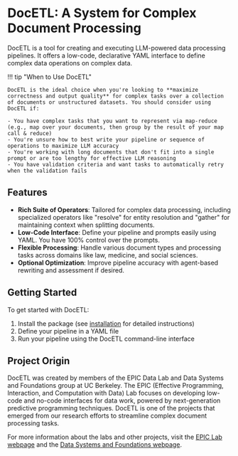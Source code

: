 # DocETL: A System for Complex Document Processing

DocETL is a tool for creating and executing LLM-powered data processing pipelines. It offers a low-code, declarative YAML interface to define complex data operations on complex data.

!!! tip "When to Use DocETL"

    DocETL is the ideal choice when you're looking to **maximize correctness and output quality** for complex tasks over a collection of documents or unstructured datasets. You should consider using DocETL if:

    - You have complex tasks that you want to represent via map-reduce (e.g., map over your documents, then group by the result of your map call & reduce)
    - You're unsure how to best write your pipeline or sequence of operations to maximize LLM accuracy
    - You're working with long documents that don't fit into a single prompt or are too lengthy for effective LLM reasoning
    - You have validation criteria and want tasks to automatically retry when the validation fails

## Features

- **Rich Suite of Operators**: Tailored for complex data processing, including specialized operators like "resolve" for entity resolution and "gather" for maintaining context when splitting documents.
- **Low-Code Interface**: Define your pipeline and prompts easily using YAML. You have 100% control over the prompts.
- **Flexible Processing**: Handle various document types and processing tasks across domains like law, medicine, and social sciences.
- **Optional Optimization**: Improve pipeline accuracy with agent-based rewriting and assessment if desired.

## Getting Started

To get started with DocETL:

1. Install the package (see [installation](installation.md) for detailed instructions)
2. Define your pipeline in a YAML file
3. Run your pipeline using the DocETL command-line interface

## Project Origin

DocETL was created by members of the EPIC Data Lab and Data Systems and Foundations group at UC Berkeley. The EPIC (Effective Programming, Interaction, and Computation with Data) Lab focuses on developing low-code and no-code interfaces for data work, powered by next-generation predictive programming techniques. DocETL is one of the projects that emerged from our research efforts to streamline complex document processing tasks.

For more information about the labs and other projects, visit the [EPIC Lab webpage](https://epic.berkeley.edu/) and the [Data Systems and Foundations webpage](https://dsf.berkeley.edu/).
